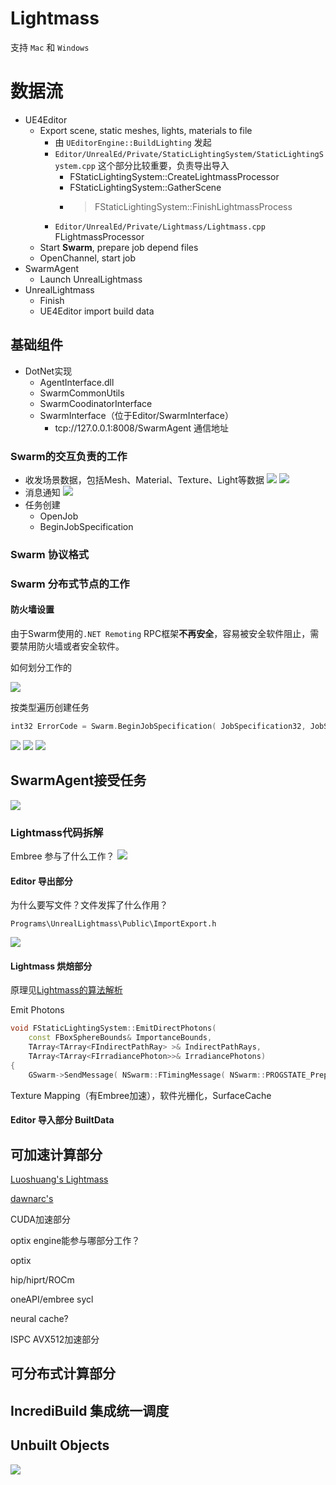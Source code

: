 Lightmass
===

支持 `Mac` 和 `Windows`

# 数据流

* UE4Editor
    * Export scene, static meshes, lights, materials to file
        * 由 `UEditorEngine::BuildLighting` 发起
        * `Editor/UnrealEd/Private/StaticLightingSystem/StaticLightingSystem.cpp` 这个部分比较重要，负责导出导入
            * FStaticLightingSystem::CreateLightmassProcessor
            * FStaticLightingSystem::GatherScene
            * > FStaticLightingSystem::FinishLightmassProcess
        * `Editor/UnrealEd/Private/Lightmass/Lightmass.cpp` FLightmassProcessor 
    * Start **Swarm**, prepare job depend files
    * OpenChannel, start job
* SwarmAgent
    * Launch UnrealLightmass
* UnrealLightmass
    * Finish
    * UE4Editor import build data

## 基础组件

* DotNet实现
    * AgentInterface.dll
    * SwarmCommonUtils
    * SwarmCoodinatorInterface
    * SwarmInterface（位于Editor/SwarmInterface）
        * tcp://127.0.0.1:8008/SwarmAgent 通信地址

### Swarm的交互负责的工作

* 收发场景数据，包括Mesh、Material、Texture、Light等数据
    ![](images/lightmass.png)
    ![](images/lightmass_swarm_read.png)
* 消息通知
    ![](images/lightmass_swarm_message.png)
* 任务创建
    * OpenJob
    * BeginJobSpecification


### Swarm 协议格式

### Swarm 分布式节点的工作

#### 防火墙设置

由于Swarm使用的`.NET Remoting` RPC框架**不再安全**，容易被安全软件阻止，需要禁用防火墙或者安全软件。

如何划分工作的

![](images/lightmass_begin_run.png)

按类型遍历创建任务

```cpp
int32 ErrorCode = Swarm.BeginJobSpecification( JobSpecification32, JobSpecification64 ); 通过它创建各种子任务（Task）
```

![](images/lightmass_begin_run.png)
![](images/lightmass_swarm_tasks0.png)
![](images/lightmass_swarm_tasks1.png)

## SwarmAgent接受任务

![](images/lightmass_swarm_add_task.png)

### Lightmass代码拆解

Embree 参与了什么工作？
![](images/lightmass_embree.png)

#### Editor 导出部分

为什么要写文件？文件发挥了什么作用？

`Programs\UnrealLightmass\Public\ImportExport.h`

![](images/lightmass_exporter.png)

#### Lightmass 烘焙部分

原理见[Lightmass的算法解析](light_mass_photon_mapping.md)

Emit Photons
```cpp
void FStaticLightingSystem::EmitDirectPhotons(
	const FBoxSphereBounds& ImportanceBounds, 
	TArray<TArray<FIndirectPathRay> >& IndirectPathRays,
	TArray<TArray<FIrradiancePhoton>>& IrradiancePhotons)
{
	GSwarm->SendMessage( NSwarm::FTimingMessage( NSwarm::PROGSTATE_Preparing0, 0 ) );
```

Texture Mapping（有Embree加速），软件光栅化，SurfaceCache



#### Editor 导入部分 BuiltData

## 可加速计算部分

[Luoshuang's Lightmass](https://github.com/AlanIWBFT/UnrealEngine/blob/GPULightmass-4.22.0-release/Engine/Source/Programs/UnrealLightmass/Private/Lighting/GPULightmass.cpp)

[dawnarc's](https://github.com/dawnarc/GPULightmass/tree/master/EngineModification-SourceBuildOnly-4.22.0)


CUDA加速部分

optix engine能参与哪部分工作？

optix

hip/hiprt/ROCm

oneAPI/embree sycl

neural cache?

ISPC AVX512加速部分

## 可分布式计算部分

## IncrediBuild 集成统一调度


## Unbuilt Objects

![](images/lightmass_unbuilt.png)